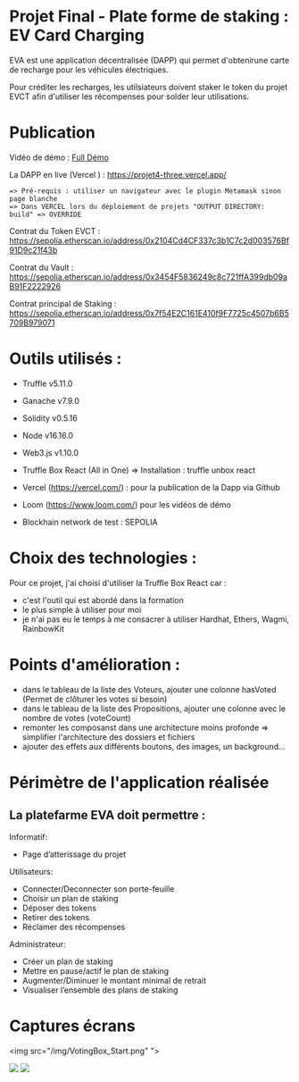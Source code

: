 # Projet Final - Plate forme de staking : EV Card Charging

EVA est une application décentralisée (DAPP) qui permet d'obtenirune carte de recharge pour les véhicules électriques.

Pour créditer les recharges, les utilsiateurs doivent staker le token du projet EVCT afin d'utiliser les récompenses pour solder leur utilisations.


# Publication

Vidéo de démo : [Full Démo](https://www.loom.com/share/b328c8141de2488ca357ad1ad09d4c03)


La DAPP en live (Vercel ) : https://projet4-three.vercel.app/

    => Pré-requis : utiliser un navigateur avec le plugin Metamask sinon page blanche
    => Dans VERCEL lors du déploiement de projets "OUTPUT DIRECTORY: build" => OVERRIDE

Contrat du Token EVCT : https://sepolia.etherscan.io/address/0x2104Cd4CF337c3b1C7c2d003576Bf91D9c21f43b

Contrat du Vault : https://sepolia.etherscan.io/address/0x3454F5836249c8c721ffA399db09aB91F2222926

Contrat principal de Staking : https://sepolia.etherscan.io/address/0x7f54E2C161E410f9F7725c4507b6B5709B979071

# Outils utilisés : 

* Truffle v5.11.0
* Ganache v7.9.0
* Solidity v0.5.16
* Node v16.16.0
* Web3.js v1.10.0
* Truffle Box React (All in One) => Installation : truffle unbox react

 * Vercel (https://vercel.com/) : pour la publication de la Dapp via Github
 * Loom (https://www.loom.com/) pour les vidéos de démo
 * Blockhain network de test : SEPOLIA

# Choix des technologies : 

Pour ce projet, j'ai choisi d'utiliser la Truffle Box React car : 
- c'est l'outil qui est abordé dans la formation
- le plus simple à utiliser pour moi
- je n'ai pas eu le temps à me consacrer à utiliser Hardhat, Ethers, Wagmi, RainbowKit

 # Points d'amélioration :

 - dans le tableau de la liste des Voteurs, ajouter une colonne hasVoted (Permet de clôturer les votes si besoin)
 - dans le tableau de la liste des Propositions, ajouter une colonne avec le nombre de votes (voteCount)
 - remonter les composanst dans une architecture moins profonde => simplifier l'architecture des dossiers et fichiers
 - ajouter des effets aux différents boutons, des images, un background...

# Périmètre de l'application réalisée
## La platefarme EVA doit permettre : 

Informatif:
* Page d’atterissage du projet

Utilisateurs:
* Connecter/Deconnecter son porte-feuille
* Choisir un plan de staking
* Déposer des tokens
* Retirer des tokens
* Réclamer des récompenses

Administrateur:
* Créer un plan de staking
* Mettre en pause/actif le plan de staking
* Augmenter/Diminuer le montant minimal de retrait
* Visualiser l’ensemble des plans de staking


# Captures écrans

<img src="/img/VotingBox_Start.png" ">

<img src="/img/VotingBox_VisitorFin.png" >

<img src="/img/VotingBox_AdminFin.png" >



